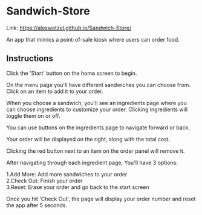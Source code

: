 # Sandwich-Store

Link: https://alexwetzel.github.io/Sandwich-Store/

An app that mimics a point-of-sale kiosk where users can order food.

## Instructions

Click the 'Start' button on the home screen to begin.

On the menu page you'll have different sandwiches you can choose from. Click on an item to add it to your order.

When you choose a sandwich, you'll see an ingredients page where you can choose ingredients to customize your order. Clicking ingredients will toggle them on or off.

You can use buttons on the ingredients page to navigate forward or back.

Your order will be displayed on the right, along with the total cost.

Clicking the red button next to an item on the order panel will remove it.

After navigating through each ingredient page, You'll have 3 options:

1.Add More: Add more sandwiches to your order  
2.Check Out: Finish your order  
3.Reset: Erase your order and go back to the start screen  

Once you hit 'Check Out', the page will display your order number and reset the app after 5 seconds.
